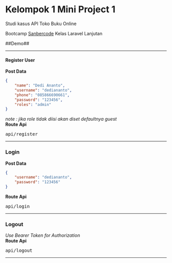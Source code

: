 # Kelompok 1 Mini Project 1  
Studi kasus API Toko Buku Online  

Bootcamp [Sanbercode](http://sanbercode.com/) Kelas Laravel Lanjutan

##Demo##

---
#### Register User

**Post Data**
```json
{
    "name": "Dedi Ananto",
    "username": "dediananto",
    "phone": "085866690661",
    "password": "123456",
    "roles": "admin"
}

```
_note : jika role tidak diisi akan diset defaultnya guest_  
**Route Api**
<pre>
api/register
</pre>

---
### Login
**Post Data**
```json
{
    "username": "dediananto",
    "password": "123456"
}

```
**Route Api**
<pre>
api/login
</pre>

---
### Logout
_Use Bearer Token for Authorization_  
**Route Api**
<pre>
api/logout
</pre>  
---
